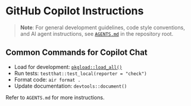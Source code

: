 # GitHub Copilot Instructions

> **Note**: For general development guidelines, code style conventions,
> and AI agent instructions, see
> [`AGENTS.md`](https://dm.cynkra.com/AGENTS.md) in the repository root.

## Common Commands for Copilot Chat

- Load for development:
  [`pkgload::load_all()`](https://pkgload.r-lib.org/reference/load_all.html)
- Run tests: `testthat::test_local(reporter = "check")`
- Format code: `air format .`
- Update documentation: `devtools::document()`

Refer to `AGENTS.md` for more instructions.
